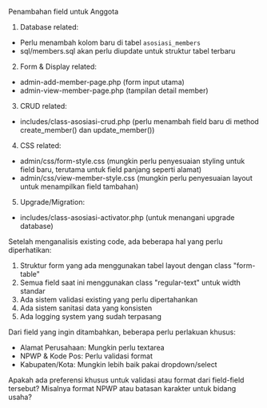 Penambahan field untuk Anggota

1. Database related:
- Perlu menambah kolom baru di tabel `asosiasi_members`
- sql/members.sql akan perlu diupdate untuk struktur tabel terbaru

2. Form & Display related:
- admin-add-member-page.php (form input utama)
- admin-view-member-page.php (tampilan detail member)

3. CRUD related:
- includes/class-asosiasi-crud.php (perlu menambah field baru di method create_member() dan update_member())

4. CSS related: 
- admin/css/form-style.css (mungkin perlu penyesuaian styling untuk field baru, terutama untuk field panjang seperti alamat)
- admin/css/view-member-style.css (mungkin perlu penyesuaian layout untuk menampilkan field tambahan)

5. Upgrade/Migration:
- includes/class-asosiasi-activator.php (untuk menangani upgrade database)

Setelah menganalisis existing code, ada beberapa hal yang perlu diperhatikan:

1. Struktur form yang ada menggunakan tabel layout dengan class "form-table"
2. Semua field saat ini menggunakan class "regular-text" untuk width standar
3. Ada sistem validasi existing yang perlu dipertahankan
4. Ada sistem sanitasi data yang konsisten
5. Ada logging system yang sudah terpasang

Dari field yang ingin ditambahkan, beberapa perlu perlakuan khusus:
- Alamat Perusahaan: Mungkin perlu textarea
- NPWP & Kode Pos: Perlu validasi format
- Kabupaten/Kota: Mungkin lebih baik pakai dropdown/select

Apakah ada preferensi khusus untuk validasi atau format dari field-field tersebut? Misalnya format NPWP atau batasan karakter untuk bidang usaha?
